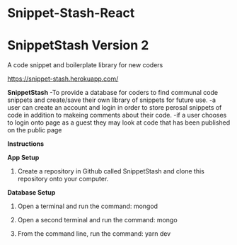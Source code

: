 # Snippet-Stash-React

# SnippetStash Version 2
A code snippet and boilerplate library for new coders

https://snippet-stash.herokuapp.com/

**SnippetStash**
-To provide a database for coders to find communal code snippets and create/save their own library of snippets for future use.
-a user can create an account and login in order to store perosal snippets of code in addition to makeing comments about their code.
-if a user chooses to login onto page as a guest they may look at code that has been published on the public page


**Instructions**

**App Setup**

1. Create a repository in Github  called SnippetStash and clone this repository onto your computer. 




**Database Setup**

1. Open a terminal and run the command:         mongod

2. Open a second terminal and run the command:  mongo

3. From the command line, run the command:      yarn dev
